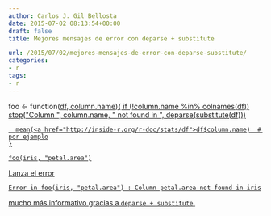 ```yaml
---
author: Carlos J. Gil Bellosta
date: 2015-07-02 08:13:54+00:00
draft: false
title: Mejores mensajes de error con deparse + substitute

url: /2015/07/02/mejores-mensajes-de-error-con-deparse-substitute/
categories:
- r
tags:
- r
---
```


foo <- function(<a href="http://inside-r.org/r-doc/stats/df">df, column.name){
      if (!column.name %in% colnames(<a href="http://inside-r.org/r-doc/stats/df">df))
        stop("Column ", column.name, " not found in ", deparse(substitute(<a href="http://inside-r.org/r-doc/stats/df">df)))

      mean(<a href="http://inside-r.org/r-doc/stats/df">df$column.name)  # por ejemplo
    }

    foo(iris, "petal.area")



Lanza el error

`Error in foo(iris, "petal.area") : Column petal.area not found in iris`

mucho más informativo gracias a `deparse + substitute`.


